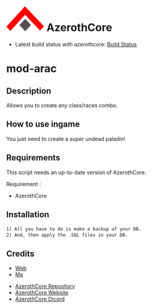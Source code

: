 # ![logo](https://raw.githubusercontent.com/azerothcore/azerothcore.github.io/master/images/logo-github.png) AzerothCore
- Latest build status with azerothcore: [Build Status](https://travis-ci.org/azerothcore/mod-weekend-xp.svg?branch=master)

# mod-arac

## Description
Allows you to create any class/races combo.


## How to use ingame
You just need to create a super undead paladin!

## Requirements

This script needs an up-to-date version of AzerothCore.

Requirement :
  - AzerothCore


## Installation

```
1) All you have to do is make a backup of your DB.
2) And, then apply the .SQL files in your DB.
```

## Credits

* [Web](https://google.com)
* [Me](https://github.com/iThorgrimHub)

- [AzerothCore Repository](https://github.com/azerothcore)
- [AzerothCore Website](http://azerothcore.org/)
- [AzerothCore Dicord](https://discord.gg/w9WeYWX)
